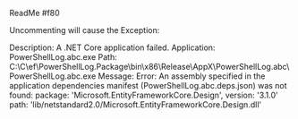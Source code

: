 ﻿ReadMe #f80

Uncommenting will cause the Exception:

  Description: A .NET Core application failed.
  Application: PowerShellLog.abc.exe
  Path: C:\C\ef\PowerShellLog.Package\bin\x86\Release\AppX\PowerShellLog.abc\PowerShellLog.abc.exe
  Message: Error:
    An assembly specified in the application dependencies manifest (PowerShellLog.abc.deps.json) was not found:
      package: 'Microsoft.EntityFrameworkCore.Design', version: '3.1.0'
      path: 'lib/netstandard2.0/Microsoft.EntityFrameworkCore.Design.dll'

